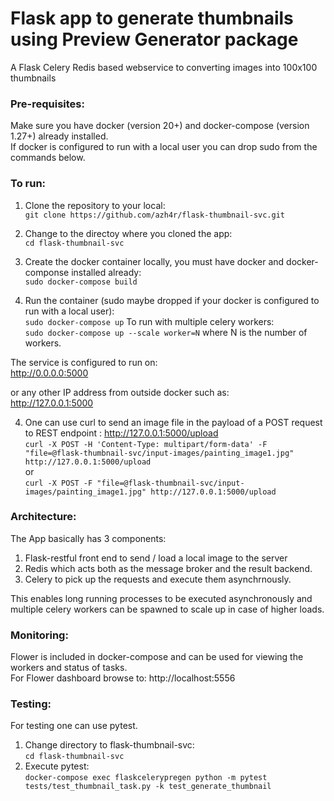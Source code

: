 # Flask app to generate thumbnails using Preview Generator package

A Flask Celery Redis based webservice to converting images into 100x100 thumbnails

### Pre-requisites:  

Make sure you have docker (version 20+) and docker-compose (version 1.27+) already installed.  
If docker is configured to run with a local user you can drop sudo from the commands below. 

### To run:

1. Clone the repository to your local:  
    `git clone https://github.com/azh4r/flask-thumbnail-svc.git`

2. Change to the directoy where you cloned the app:  
    `cd flask-thumbnail-svc`

2. Create the docker container locally, you must have docker and docker-componse installed already:  
    `sudo docker-compose build`

3. Run the container (sudo maybe dropped if your docker is configured to run with a local user):  
    `sudo docker-compose up`
    To run with multiple celery workers:  
    `sudo docker-compose up --scale worker=N`
    where N is the number of workers.

The service is configured to run on:   
    http://0.0.0.0:5000

or any other IP address from outside docker such as:  
    http://127.0.0.1:5000 

4. One can use curl to send an image file in the payload of a POST request to REST endpoint : http://127.0.0.1:5000/upload  
    `curl -X POST -H 'Content-Type: multipart/form-data' -F "file=@flask-thumbnail-svc/input-images/painting_image1.jpg" http://127.0.0.1:5000/upload`  
    or  
    `curl -X POST -F "file=@flask-thumbnail-svc/input-images/painting_image1.jpg" http://127.0.0.1:5000/upload`  

### Architecture:

The App basically has 3 components:
1. Flask-restful front end to send / load a local image to the server
2. Redis which acts both as the message broker and the result backend.
3. Celery to pick up the requests and execute them asynchrnously. 

This enables long running processes to be executed asynchronously and multiple celery workers can be spawned to scale up in case of higher loads.

### Monitoring:

Flower is included in docker-compose and can be used for viewing the workers and status of tasks.  
For Flower dashboard browse to: http://localhost:5556


### Testing:

For testing one can use pytest.  
1. Change directory to flask-thumbnail-svc:  
    `cd flask-thumbnail-svc`
2. Execute pytest:  
    `docker-compose exec flaskcelerypregen python -m pytest tests/test_thumbnail_task.py -k test_generate_thumbnail`
